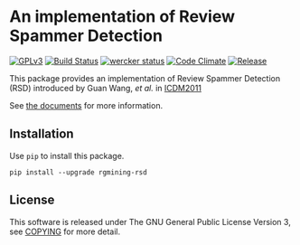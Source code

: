 # An implementation of Review Spammer Detection
[![GPLv3](https://img.shields.io/badge/license-GPLv3-blue.svg)](https://www.gnu.org/copyleft/gpl.html)
[![Build Status](https://travis-ci.org/rgmining/rsd.svg?branch=master)](https://travis-ci.org/rgmining/rsd)
[![wercker status](https://app.wercker.com/status/e7e58ae3738e3cfd78fb846a5505672e/s/master "wercker status")](https://app.wercker.com/project/byKey/e7e58ae3738e3cfd78fb846a5505672e)
[![Code Climate](https://codeclimate.com/github/rgmining/rsd/badges/gpa.svg)](https://codeclimate.com/github/rgmining/rsd)
[![Release](https://img.shields.io/badge/release-0.2.0-brightgreen.svg)](https://github.com/rgmining/rsd/releases/tag/v0.2.0)

This package provides an implementation of Review Spammer Detection (RSD)
introduced by Guan Wang, *et al.* in [ICDM2011](http://ieeexplore.ieee.org/xpl/articleDetails.jsp?arnumber=6137345)

See [the documents](https://rgmining.github.io/rsd/) for more information.


## Installation
Use `pip` to install this package.

```
pip install --upgrade rgmining-rsd
```

## License
This software is released under The GNU General Public License Version 3,
see [COPYING](COPYING) for more detail.
